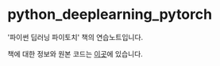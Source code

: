 # python_deeplearning_pytorch
'파이썬 딥러닝 파이토치' 책의 연습노트입니다.

책에 대한 정보와 원본 코드는 [이곳](https://github.com/Justin-A/DeepLearning101)에 있습니다.
